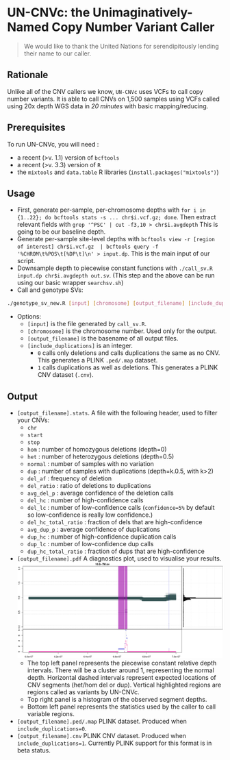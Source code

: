 # UN-CNVc: the Unimaginatively-Named Copy Number Variant Caller

> We would like to thank the United Nations for serendipitously lending their name to our caller.

## Rationale
Unlike all of the CNV callers we know, `UN-CNVc` uses VCFs to call copy number variants. It is able to call CNVs on 1,500 samples using VCFs called using 20x depth WGS data in _20 minutes_ with basic mapping/reducing.

## Prerequisites
To run UN-CNVc, you will need :
* a recent (>v. 1.1) version of `bcftools`
* a recent (>v. 3.3) version of `R`
* the `mixtools` and `data.table` R libraries (`install.packages("mixtools")`)

## Usage

* First, generate per-sample, per-chromosome depths with `for i in {1..22}; do bcftools stats -s ... chr$i.vcf.gz; done`. Then extract relevant fields with `grep '^PSC' | cut -f3,10 > chr$i.avgdepth` This is going to be our baseline depth.
* Generate per-sample site-level depths with `bcftools view -r [region of interest] chr$i.vcf.gz  | bcftools query -f '%CHROM\t%POS\t[%DP\t]\n' > input.dp`. This is the main input of our script.
* Downsample depth to piecewise constant functions with `./call_sv.R input.dp chr$i.avgdepth out.sv`. (This step and the above can be run using our basic wrapper `searchsv.sh`)
* Call and genotype SVs:

```bash
./genotype_sv_new.R [input] [chromosome] [output_filename] [include_duplications]
```
* Options:
   * `[input]` is the file generated by `call_sv.R`.
   * `[chromosome]` is the chromosome number. Used only for the output.
   * `[output_filename]` is the basename of all output files.
   * `[include_duplications]` is an integer. 
      * `0` calls only deletions and calls duplications the same as no CNV. This generates a PLINK `.ped/.map` dataset.
      * `1` calls duplications as well as deletions. This generates a PLINK CNV dataset (`.cnv`).

## Output

* `[output_filename].stats`. A file with the following header, used to filter your CNVs:
   * `chr` 
   * `start`
   * `stop`
   * `hom` : number of homozygous deletions (depth=0)
   * `het` : number of heterozygous deletions (depth=0.5)
   * `normal` : number of samples with no variation
   * `dup` : number of samples with duplications (depth=k.0.5, with k>2)
   * `del_af` : frequency of deletion
   * `del_ratio` : ratio of deletions to duplications
   * `avg_del_p` : average confidence of the deletion calls
   * `del_hc` : number of high-confidence calls
   * `del_lc` : number of low-confidence calls (`confidence=5%` by default so low-confidence is really low confidence.)
   * `del_hc_total_ratio` : fraction of dels that are high-confidence 
   * `avg_dup_p` : average confidence of duplications
   * `dup_hc` : number of high-confidence duplication calls
   * `dup_lc`  : number of low-confidence dup calls
   * `dup_hc_total_ratio` : fraction of dups that are high-confidence
* `[output_filename].pdf` A diagnostics plot, used to visualise your results.
![example.png](example.png)
   * The top left panel represents the piecewise constant relative depth intervals. There will be a cluster around 1, representing the normal depth. Horizontal dashed intervals represent expected locations of CNV segments (het/hom del or dup). Vertical highlighted regions are regions called as variants by UN-CNVc.
   * Top right panel is a histogram of the observed segment depths.
   * Bottom left panel represents the statistics used by the caller to call variable regions.
* `[output_filename].ped/.map` PLINK dataset. Produced when `include_duplications=0`.
* `[output_filename].cnv` PLINK CNV dataset. Produced when `include_duplications=1`. Currently PLINK support for this format is in beta status.
